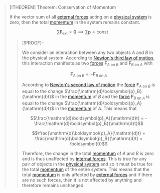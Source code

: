 >[!THEOREM] Theorem: Conservation of Momentum
>
>If the vector sum of all [external forces](../Force%20in%20a%20Physical%20System/External%20Force.md) acting on a [physical system](../../Physical%20Systems/Physical%20System.md) is zero, then the total [momentum](Momentum.md) in the system remains constant.
>
>$$\sum \boldsymbol{F}_\text{ext} = \boldsymbol{0} \implies \sum \boldsymbol{p} = \text{const}$$
>
>>[!PROOF]-
>>
>>We consider an interaction between any two objects $A$ and $B$ in the physical system. According to [Newton's third law of motion](../Newton's%20Laws%20of%20Translational%20Motion.md#^thirdlaw), this interaction manifests as two [forces](../Force.md) $\boldsymbol{F}_{A \text{ on } B}$ and $\boldsymbol{F}_{B \text{ on } A}$ with
>>
>>$$\boldsymbol{F}_{A \text{ on } B} = - \boldsymbol{F}_{B \text{ on } A}$$
>>
>>According to [Newton's second law of motion](../Newton's%20Laws%20of%20Translational%20Motion.md#^secondlaw) the [force](../Force.md) $\boldsymbol{F}_{A \text{ on } B}$ is equal to the change $\frac{\mathrm{d}\boldsymbol{p}_B}{\mathrm{d}t}$ in the [momentum](Momentum.md) of $B$ and the [force](../Force.md) $\boldsymbol{F}_{B \text{ on } A}$ is equal to the change $\frac{\mathrm{d}\boldsymbol{p}_A}{\mathrm{d}t}$ in the [momentum](Momentum.md) of $A$. This means that
>>
>>$$\frac{\mathrm{d}\boldsymbol{p}_A}{\mathrm{d}t} = -\frac{\mathrm{d}\boldsymbol{p}_B}{\mathrm{d}t}$$
>>
>>$$\frac{\mathrm{d}\boldsymbol{p}_A}{\mathrm{d}t} + \frac{\mathrm{d}\boldsymbol{p}_B}{\mathrm{d}t} = \boldsymbol{0}$$
>>
>>Therefore, the change in the total [momentum](Momentum.md) of $A$ and $B$ is zero and is thus unaffected by [internal forces](../Force%20in%20a%20Physical%20System/Internal%20Force.md). This is true for any pair of objects in the [physical system](../../Physical%20Systems/Physical%20System.md) and so it must be true for the total [momentum](Momentum.md) of the entire system. This means that the total [momentum](Momentum.md) is only affected by [external forces](../Force%20in%20a%20Physical%20System/External%20Force.md) and if there are no such forces, then it is not affected by anything and therefore remains unchanged.
>>
>
